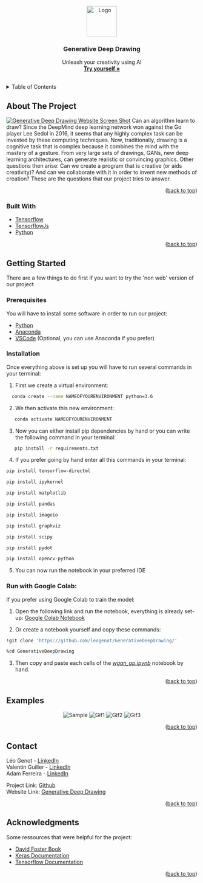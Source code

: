 
<div id="top"></div>

<!-- PROJECT LOGO -->
<br />
<div align="center">
  <a href="https://github.com/leogenot/GenerativeDeepDrawing">
    <img src="https://github.com/leogenot/GenerativeDeepDrawing/blob/WGAN-GP/images/logo.png" alt="Logo" width="80" height="80">
  </a>

  <h3 align="center">Generative Deep Drawing</h3>

  <p align="center">
    Unleash your creativity using AI
    <br />
    <a href="https://leogenot.github.io/GenerativeDeepDrawing"><strong>Try yourself »</strong></a>
    <br /> <br />

</div>
<!-- TABLE OF CONTENTS -->
<details>
  <summary>Table of Contents</summary>
  <ol>
    <li>
      <a href="#about-the-project">About The Project</a>
      <ul>
        <li><a href="#built-with">Built With</a></li>
      </ul>
    </li>
    <li>
      <a href="#getting-started">Getting Started</a>
      <ul>
        <li><a href="#prerequisites">Prerequisites</a></li>
        <li><a href="#installation">Installation</a></li>
      </ul>
    </li>
    <li><a href="#examples">Examples</a></li>
    <li><a href="#contact">Contact</a></li>
    <li><a href="#acknowledgments">Acknowledgments</a></li>
  </ol>
</details>



<!-- ABOUT THE PROJECT -->
## About The Project

[![Generative Deep Drawing Website Screen Shot][product-screenshot]](https://github.com/leogenot/GenerativeDeepDrawing/blob/WGAN-GP/images/website.png)
Can an algorithm learn to draw? Since the DeepMind deep learning network won against the Go player Lee Sedol in 2016, it seems that any highly complex task can be invested by these computing techniques. Now, traditionally, drawing is a cognitive task that is complex because it combines the mind with the mastery of a gesture. From very large sets of drawings, GANs, new deep learning architectures, can generate realistic or convincing graphics. Other questions then arise: Can we create a program that is creative (or aids creativity)? And can we collaborate with it in order to invent new methods of creation? These are the questions that our project tries to answer.


<p align="right">(<a href="#top">back to top</a>)</p>



### Built With

* [Tensorflow](https://www.tensorflow.org)
* [TensorflowJs](https://www.tensorflow.org/js)
* [Python](https://www.python.org)

<p align="right">(<a href="#top">back to top</a>)</p>



<!-- GETTING STARTED -->
## Getting Started

There are a few things to do first if you want to try the 'non web' version of our project

### Prerequisites

You will have to install some software in order to run our project:
* [Python](https://www.python.org)
* [Anaconda](https://www.anaconda.com)
* [VSCode](https://code.visualstudio.com) (Optional, you can use Anaconda if you prefer)

### Installation

Once everything above is set up you will have to run several commands in your terminal:

1. First we create a virtual environment:
 ```sh
   conda create --name NAMEOFYOURENVIRONMENT python=3.6
   ```
   
2. We then activate this new environment:
```sh
   conda activate NAMEOFYOURENVIRONMENT
   ```

3. Now you can either install pip dependencies by hand or you can write the following command in your terminal:
```sh
   pip install -r requirements.txt
   ```

4. If you prefer going by hand enter all this commands in your terminal:
```sh
pip install tensorflow-directml
```
```sh
pip install ipykernel
```
```sh
pip install matplotlib
```
```sh
pip install pandas
```
```sh
pip install imageio
```
```sh
pip install graphviz
```
```sh
pip install scipy
```
```sh
pip install pydot
```
```sh
pip install opencv-python
```
5. You can now run the notebook in your preferred IDE


### Run with Google Colab:

If you prefer using Google Colab to train the model:

1. Open the following link and run the notebook, everything is already set-up:
[Google Colab Notebook](https://colab.research.google.com/drive/1yAFerR1qAnF_E2ZQ98MfHUmXr6sG6JEe?usp=sharing)

   
2. Or create a notebook yourself and copy these commands:
```sh
!git clone 'https://github.com/leogenot/GenerativeDeepDrawing/'
   ```
   ```sh
   %cd GenerativeDeepDrawing
   ```
   3. Then copy and paste each cells of the [_wgan_gp.ipynb_](https://github.com/leogenot/GenerativeDeepDrawing/blob/WGAN-GP/wgan_gp.ipynb) notebook by hand.
   
<p align="right">(<a href="#top">back to top</a>)</p>


<!-- EXAMPLES -->
## Examples
<div align="center">
  <img src="https://github.com/leogenot/GenerativeDeepDrawing/blob/WGAN-GP/images/sample_0.png" alt="Sample">
  <img src="https://github.com/leogenot/GenerativeDeepDrawing/blob/WGAN-GP/images/gif.gif" alt="Gif1">
  <img src="https://github.com/leogenot/GenerativeDeepDrawing/blob/WGAN-GP/images/gif2.gif" alt="Gif2">
  <img src="https://github.com/leogenot/GenerativeDeepDrawing/blob/WGAN-GP/images/gif3.gif" alt="Gif3">
 </div>
<p align="right">(<a href="#top">back to top</a>)</p>



<!-- CONTACT -->
## Contact

Léo Genot - [LinkedIn](https://www.linkedin.com/in/leo-genot/)</br>
Valentin Guiller - [LinkedIn]()</br>
Adam Ferreira - [LinkedIn](https://www.linkedin.com/in/ad-ferreira/)

Project Link: [Github](https://github.com/leogenot/GenerativeDeepDrawing)</br>
Website Link: [Generative Deep Drawing](https://leogenot.github.io/GenerativeDeepDrawing)

<p align="right">(<a href="#top">back to top</a>)</p>



<!-- ACKNOWLEDGMENTS -->
## Acknowledgments

Some ressources that were helpful for the project:

* [David Foster Book](https://www.amazon.fr/Generative-Deep-Learning-Teaching-Machines/dp/1492041947)
* [Keras Documentation](https://keras.io/api/)
* [Tensorflow Documentation](https://www.tensorflow.org)

<p align="right">(<a href="#top">back to top</a>)</p>



<!-- MARKDOWN LINKS & IMAGES -->
<!-- https://www.markdownguide.org/basic-syntax/#reference-style-links -->
[product-screenshot]: https://github.com/leogenot/GenerativeDeepDrawing/blob/WGAN-GP/images/website.png
